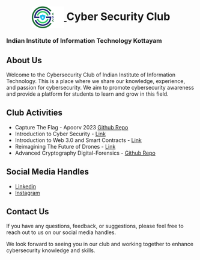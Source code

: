 <h1 align="center">
    <a href="https://github.com/CSYClubIIITK/ClubVault">
        <img src="Logo.png" valign="middle" height="58" alt="CSY logo" />
    </a>
    <span valign="middle">
        Cyber Security Club
    </span>
</h1>

### Indian Institute of Information Technology Kottayam


## About Us

Welcome to the Cybersecurity Club of Indian Institute of Information Technology. This is a place where we share our knowledge, experience, and passion for cybersecurity. We aim to promote cybersecurity awareness and provide a platform for students to learn and grow in this field.

## Club Activities

- Capture The Flag - Apoorv 2023 [Github Repo](https://github.com/unworld11/ApoorvCTF-23-Writeups)
- Introduction to Cyber Security - [Link](https://github.com/DPRIYATHAM/ClubVault/tree/main/Events/Introduction%20to%20Cyber%20Security)
- Introduction to Web 3.0 and Smart Contracts - [Link](https://github.com/DPRIYATHAM/ClubVault/tree/main/Events/Introduction%20to%20Web%203.0%20and%20Smart%20Contracts)
- Reimagining The Future of Drones - [Link](https://github.com/DPRIYATHAM/ClubVault/tree/main/Events/Reimagining%20the%20future%20of%20drones)
- Advanced Cryptography Digital-Forensics - [Github Repo](https://github.com/CSYClubIIITK/Advanced-Cryptography-Digital-Forensics)

## Social Media Handles

- [Linkedin](https://www.linkedin.com/company/csyclub-iiitkottayam/)
- [Instagram](https://instagram.com/csyclub_iiitkottayam?igshid=ZWIzMWE5ZmU3Zg==)

## Contact Us

If you have any questions, feedback, or suggestions, please feel free to reach out to us on our social media handles.

We look forward to seeing you in our club and working together to enhance cybersecurity knowledge and skills.
